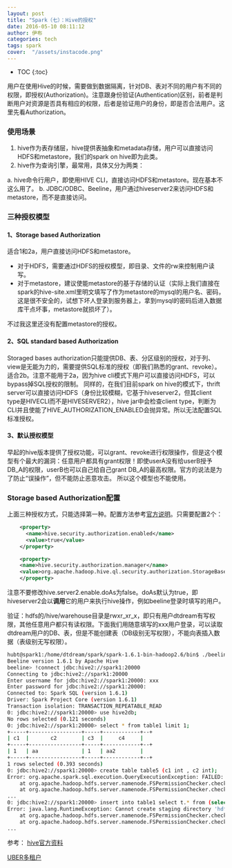 ```yaml
---
layout: post
title: "Spark（七）：Hive的授权"
date: 2016-05-10 08:11:12
author: 伊布
categories: tech
tags: spark
cover:  "/assets/instacode.png"
---
```


* TOC
{:toc}

用户在使用Hive的时候，需要做到数据隔离，针对DB、表对不同的用户有不同的权限，即授权(Authorization)。注意跟身份验证(Authentication)区别，前者是判断用户对资源是否具有相应的权限，后者是验证用户的身份，即是否合法用户。这里先看Authorization。


### 使用场景

1. hive作为表存储层，hive提供表抽象和metadata存储，用户可以直接访问HDFS和metastore，我们的spark on hive即为此类。
2. hive作为查询引擎，最常用，具体又分为两类：

  a. hive命令行用户，即使用HIVE CLI，直接访问HDFS和metastore。现在基本不这么用了。
  b. JDBC/ODBC、Beeline，用户通过hiveserver2来访问HDFS和metastore，而不是直接访问。


### 三种授权模型


#### 1、Storage based Authorization

适合1和2a，用户直接访问HDFS和metastore。

- 对于HDFS，需要通过HDFS的授权模型，即目录、文件的rw来控制用户读写。
- 对于metastore，建议使能metastore的基于存储的认证（实际上我们直接在spark的hive-site.xml里明文填写了作为metastore的mysql的用户名、密码，这是很不安全的，试想下坏人登录到服务器上，拿到mysql的密码后进入数据库干点坏事，metastore就损坏了）。

不过我这里还没有配置metastore的授权。

#### 2、SQL standard based Authorization

Storaged bases authorization只能提供DB、表、分区级别的授权，对于列、view是无能为力的，需要提供SQL标准的授权（即我们熟悉的grant、revoke）。
适合2b。注意不能用于2a，因为hive cli模式下用户可以直接访问HDFS，可以bypass掉SQL授权的限制。
同样的，在我们目前spark on hive的模式下，thrift server可以直接访问HDFS（身份比较模糊，它基于hiveserver2，但其client type是HIVECLI而不是HIVESERVER2），hive jar中会检查client type，判断为CLI并且使能了HIVE_AUTHORIZATION_ENABLED会抛异常。所以无法配置SQL标准授权。

#### 3、默认授权模型

早起的hive版本提供了授权功能，可以grant、revoke进行权限操作，但是这个模型有个最大的漏洞：任意用户都具有grant权限！即使userA没有给userB授予DB_A的权限，userB也可以自己给自己grant DB_A的最高权限。官方的说法是为了防止“误操作”，但不能防止恶意攻击。
所以这个模型也不能使用。

### Storage based Authorization配置

上面三种授权方式，只能选择第一种。配置方法参考[官方说明](https://cwiki.apache.org/confluence/display/Hive/HCatalog+Authorization)。只需要配置2个：

```xml
    <property>
      <name>hive.security.authorization.enabled</name>
      <value>true</value>
    </property>

    <property>
    <name>hive.security.authorization.manager</name>
    <value>org.apache.hadoop.hive.ql.security.authorization.StorageBasedAuthorizationProvider</value>
    </property>

```

注意不要修改hive.server2.enable.doAs为false。doAs默认为true，即hiveserver2会以**调用**它的用户来执行hive操作，例如beeline登录时填写的用户。

验证：hdfs的/hive/warehouse目录是rwxr_xr_x，即只有用户dtdream有写权限，其他任意用户都只有读权限。下面我们用随意填写的xxx用户登录，可以读取dtdream用户的DB、表，但是不能创建表（DB级别无写权限），不能向表插入数据（表级别无写权限）。


```bash
hubt@spark1:/home/dtdream/spark/spark-1.6.1-bin-hadoop2.6/bin$ ./beeline
Beeline version 1.6.1 by Apache Hive
beeline> !connect jdbc:hive2://spark1:20000
Connecting to jdbc:hive2://spark1:20000
Enter username for jdbc:hive2://spark1:20000: xxx
Enter password for jdbc:hive2://spark1:20000: 
Connected to: Spark SQL (version 1.6.1)
Driver: Spark Project Core (version 1.6.1)
Transaction isolation: TRANSACTION_REPEATABLE_READ
0: jdbc:hive2://spark1:20000> use hive2db;
No rows selected (0.121 seconds)
0: jdbc:hive2://spark1:20000> select * from table1 limit 1;
+-----+-----------------+-----+------------+--+
| c1  |       c2        | c3  |     c4     |
+-----+-----------------+-----+------------+--+
| 1   | aa              | 1   | aa2        |
+-----+-----------------+-----+------------+--+
1 rows selected (0.393 seconds)
0: jdbc:hive2://spark1:20000> create table table5 (c1 int , c2 int);
Error: org.apache.spark.sql.execution.QueryExecutionException: FAILED: HiveException java.security.AccessControlException: Permission denied: user=xxx, access=WRITE, inode="/user/hive/warehouse/hive2db.db":dtdream:supergroup:drwxr-xr-x
	at org.apache.hadoop.hdfs.server.namenode.FSPermissionChecker.checkFsPermission(FSPermissionChecker.java:271)
	at org.apache.hadoop.hdfs.server.namenode.FSPermissionChecker.check(FSPermissionChecker.java:257)
...
0: jdbc:hive2://spark1:20000> insert into table1 select t.* from (select 101,"100.1.1.1", 33, "200.1.1.1") t;
Error: java.lang.RuntimeException: Cannot create staging directory 'hdfs://spark1/user/hive/warehouse/hive2db.db/table1/.hive-staging_hive_2016-05-10_11-24-45_162_8729653431604236433-3': Permission denied: user=xxx, access=WRITE, inode="/user/hive/warehouse/hive2db.db/table1":dtdream:supergroup:drwxr-xr-x
	at org.apache.hadoop.hdfs.server.namenode.FSPermissionChecker.checkFsPermission(FSPermissionChecker.java:271)
	at org.apache.hadoop.hdfs.server.namenode.FSPermissionChecker.check(FSPermissionChecker.java:257)
...

```


参考：
[hive官方资料](https://cwiki.apache.org/confluence/display/Hive/LanguageManual+Authorization)

[UBER多租户](https://www.youtube.com/watch?v=vdwot545LKA&index=5&list=PL-x35fyliRwjSJ3D50uXcvJc_lFOTkfLS)


